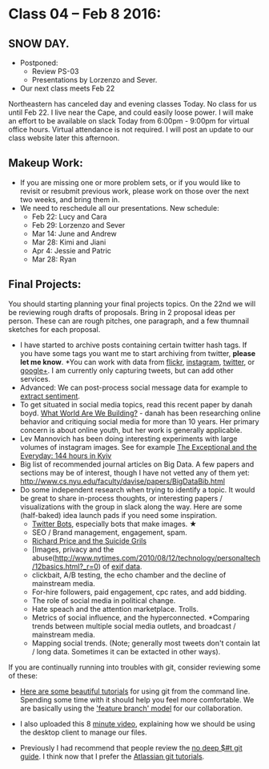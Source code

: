 # Class 04 –  Feb 8  2016:

## SNOW DAY.
* Postponed:
   * Review PS-03
   * Presentations by Lorzenzo and Sever.
* Our next class meets Feb 22

Northeastern has canceled day and evening classes Today. No class for us until Feb 22. I live near the Cape, and could easily loose power. I will make an effort to be available on slack Today from 6:00pm - 9:00pm for virtual office hours. Virtual attendance is not required.
I will post an update to our class website later this afternoon.

## Makeup Work:
* If you are missing one or more problem sets, or if you would like to revisit or resubmit previous work, please work on those over the next two weeks, and bring them in.
* We need to reschedule all our presentations. New schedule:
    * Feb 22: Lucy and Cara
    * Feb 29: Lorzenzo and Sever
    * Mar 14: June and Andrew
    * Mar 28: Kimi and Jiani
    * Apr  4: Jessie and Patric
    * Mar 28: Ryan

## Final Projects:

You should starting planning your final projects topics. On the 22nd we will be reviewing rough drafts of proposals. Bring in 2 proposal ideas per person. These can are rough pitches, one paragraph, and a few thumnail sketches for each proposal.
* I have started to archive posts containing certain twitter hash tags. If you have some tags you want me to start archiving from twitter, **please let me know**.
*You can work with data from [flickr](https://www.flickr.com/services/developer/api/), [instagram](https://www.instagram.com/developer/), [twitter](https://dev.twitter.com/overview/documentation), or [google+](https://developers.google.com/+/web/api/rest/latest/). I am currently only capturing tweets, but can add other services.
* Advanced: We can post-process social message data for example to [extract sentiment](http://text-processing.com/demo/sentiment/).
* To get situated in social media topics, read this recent paper by danah boyd. [What World Are We Building?](http://www.danah.org/papers/talks/2015/ParkerLecture.html) - danah has been researching online behavior and critiquing social media for more than 10 years. Her primary concern is about online youth, but her work is generally applicable.
* Lev Mannovich has been doing interesting experiments with large volumes of instagram images. See for example [The Exceptional and the Everyday: 144 hours in Kyiv](http://manovich.net/index.php/projects/hours-in-kiev-copy)
* Big list of recommended journal articles on Big Data. A few papers and sections may be of interest, though I have not vetted any of them yet: http://www.cs.nyu.edu/faculty/davise/papers/BigDataBib.html
* Do some independent research when trying to identify a topic. It would be great to share in-process thoughts, or interesting papers / visualizations with the group in slack along the way. Here are some (half-baked) idea launch pads if you need some inspiration.
    * [Twitter Bots](http://qz.com/279139/the-17-best-bots-on-twitter/), especially bots that make images. ★
    * SEO / Brand management, engagement, spam.
    * [Richard Price and the Suicide Grils](http://www.theguardian.com/artanddesign/2015/may/27/suicide-girls-richard-prince-copying-instagram)
    * [Images, privacy and the abuse(http://www.nytimes.com/2010/08/12/technology/personaltech/12basics.html?_r=0) of [exif data](https://en.wikipedia.org/wiki/Exchangeable_image_file_format).
    * clickbait, A/B testing, the echo chamber and the decline of mainstream media.
    * For-hire followers, paid engagement, cpc rates, and add bidding.
    * The role of social media in political change.
    * Hate speach and the attention marketplace. Trolls.
    * Metrics of social influence, and the hyperconnected.
    *Comparing trends between multiple social media outlets, and broadcast / mainstream media.
    * Mapping social trends. (Note; generally most tweets don't contain lat / long data. Sometimes it can be extacted in other ways).


If you are continually running into troubles with git, consider reviewing some of these:

* [Here are some beautiful tutorials](https://www.atlassian.com/git/tutorials/undoing-changes/) for using git from the command line.  Spending some time with it should help you feel more comfortable. We are basically using the ['feature branch' model](https://www.atlassian.com/git/tutorials/comparing-workflows/feature-branch-workflow/) for our collaboration.

* I also uploaded this 8 [minute video](https://dl.dropboxusercontent.com/u/73403/githubdesktop.mp4), explaining how we should be using the desktop client to manage our files.

* Previously I had recommend that people review the [no deep $#t git guide](http://rogerdudler.github.io/git-guide/).  I think now that I prefer the [Atlassian git tutorials](https://www.atlassian.com/git/tutorials/).










